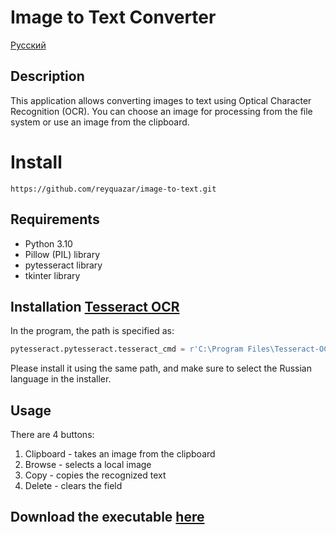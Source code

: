 # Image to Text Converter

[Русский](/README_ru.md)

## Description

This application allows converting images to text using Optical Character Recognition (OCR). You can choose an image for processing from the file system or use an image from the clipboard.

# Install 
```
https://github.com/reyquazar/image-to-text.git
```

## Requirements

- Python 3.10
- Pillow (PIL) library
- pytesseract library
- tkinter library

## Installation [Tesseract OCR](https://digi.bib.uni-mannheim.de/tesseract/tesseract-ocr-w64-setup-5.3.3.20231005.exe)

In the program, the path is specified as:

```python
pytesseract.pytesseract.tesseract_cmd = r'C:\Program Files\Tesseract-OCR\tesseract.exe'
```

Please install it using the same path, and make sure to select the Russian language in the installer.

## Usage

There are 4 buttons:

1. Clipboard - takes an image from the clipboard
2. Browse - selects a local image
3. Copy - copies the recognized text
4. Delete - clears the field



## Download the executable [here](https://github.com/reyquazar/image-to-text/releases/download/v1.0/imageToText.exe)
